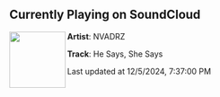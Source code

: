 ## Currently Playing on SoundCloud

[<img align="left" width="100" src="https://i1.sndcdn.com/artworks-AmJsc0QlyTNmi2KV-G62LTg-t500x500.jpg">](https://soundcloud.com/nvadrz/he-says-she-says?in=saxurn/sets/waverace/)

**Artist**: NVADRZ 

**Track**: He Says, She Says

Last updated at 12/5/2024, 7:37:00 PM
